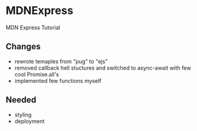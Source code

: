 # MDNExpress
MDN Express Tutorial

## Changes
- rewrote temaples from "pug" to "ejs"
- removed callback hell stuctures and switched to async-await with few cool Promise.all's
- implemented few functions myself

## Needed
- styling
- deployment
